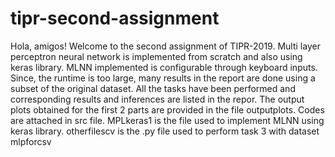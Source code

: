 # tipr-second-assignment
Hola, amigos! Welcome to the second assignment of TIPR-2019.
Multi layer perceptron neural network is implemented from scratch and also using keras library.
MLNN implemented is configurable through keyboard inputs.
Since, the runtime is too large, many results in the report are done using a subset of the original dataset.
All the tasks have been performed and corresponding results and inferences are listed in the repor.
The output plots obtained for the first 2 parts are provided in the file outputplots.
Codes are attached in src file.
MPLkeras1 is the file used to implement MLNN using keras library. 
otherfilescv is the .py file used to perform task 3 with dataset mlpforcsv
